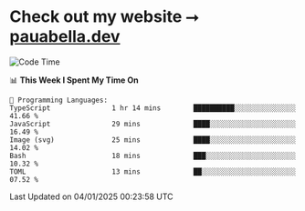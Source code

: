 # Check out my website ⭢ [pauabella.dev](https://pauabella.dev)

<!--START_SECTION:waka-->
![Code Time](http://img.shields.io/badge/Code%20Time-3%2C993%20hrs%2035%20mins-blue)

📊 **This Week I Spent My Time On** 

```text
💬 Programming Languages: 
TypeScript               1 hr 14 mins        ██████████░░░░░░░░░░░░░░░   41.66 % 
JavaScript               29 mins             ████░░░░░░░░░░░░░░░░░░░░░   16.49 % 
Image (svg)              25 mins             ████░░░░░░░░░░░░░░░░░░░░░   14.02 % 
Bash                     18 mins             ███░░░░░░░░░░░░░░░░░░░░░░   10.32 % 
TOML                     13 mins             ██░░░░░░░░░░░░░░░░░░░░░░░   07.52 % 
```


 Last Updated on 04/01/2025 00:23:58 UTC
<!--END_SECTION:waka-->
